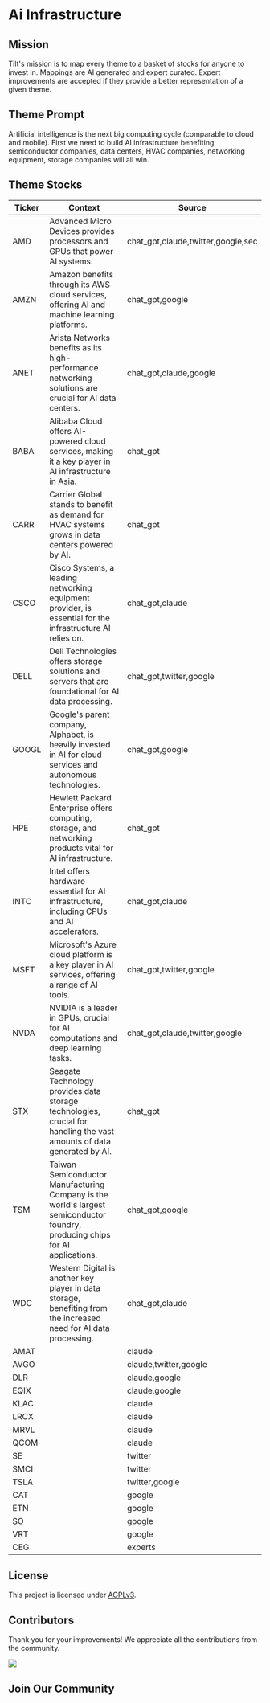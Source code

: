 <!--[[[cog
import cog
import json
with open('config.json') as file:
  config = json.load(file)
  cog.outl(f"# {config['name'].title()}")
]]]-->
# Ai Infrastructure
<!--//[[[end]]]-->

## Mission

Tilt's mission is to map every theme to a basket of stocks for anyone to invest in. Mappings are AI generated and expert curated.
Expert improvements are accepted if they provide a better representation of a given theme.

## Theme Prompt
<!--[[[cog
import cog
import json
with open('config.json') as file:
  config = json.load(file)
  cog.outl(config['prompt'])
]]]-->
Artificial intelligence is the next big computing cycle (comparable to cloud and mobile). First we need to build AI infrastructure benefiting: semiconductor companies, data centers, HVAC companies, networking equipment, storage companies will all win.
<!--[[[end]]]-->

## Theme Stocks

<!--[[[cog
import cog
import csv
import json

with open('context.json') as file:
  contexts = json.load(file)

def _get_context_str_for_ticker(ticker):
  try:
    context = contexts[ticker]
    context_str = context['chat_gpt'] or context['claude'] or ""
  except KeyError:
    context_str = ""

  return context_str

cog.outl("| Ticker  | Context | Source |")
cog.outl("| ------- | ---- | ---- |")

with open('theme.csv') as file:
  reader = csv.reader(file)
  next(reader) # skip the header
  for row in reader:
    context_str = _get_context_str_for_ticker(row[0])
    cog.outl(f"| {row[0]} | {context_str} | {row[1]} |")
]]]-->
| Ticker  | Context | Source |
| ------- | ---- | ---- |
| AMD | Advanced Micro Devices provides processors and GPUs that power AI systems. | chat_gpt,claude,twitter,google,sec |
| AMZN | Amazon benefits through its AWS cloud services, offering AI and machine learning platforms. | chat_gpt,google |
| ANET | Arista Networks benefits as its high-performance networking solutions are crucial for AI data centers. | chat_gpt,claude,google |
| BABA | Alibaba Cloud offers AI-powered cloud services, making it a key player in AI infrastructure in Asia. | chat_gpt |
| CARR | Carrier Global stands to benefit as demand for HVAC systems grows in data centers powered by AI. | chat_gpt |
| CSCO | Cisco Systems, a leading networking equipment provider, is essential for the infrastructure AI relies on. | chat_gpt,claude |
| DELL | Dell Technologies offers storage solutions and servers that are foundational for AI data processing. | chat_gpt,twitter,google |
| GOOGL | Google's parent company, Alphabet, is heavily invested in AI for cloud services and autonomous technologies. | chat_gpt,google |
| HPE | Hewlett Packard Enterprise offers computing, storage, and networking products vital for AI infrastructure. | chat_gpt |
| INTC | Intel offers hardware essential for AI infrastructure, including CPUs and AI accelerators. | chat_gpt,claude |
| MSFT | Microsoft's Azure cloud platform is a key player in AI services, offering a range of AI tools. | chat_gpt,twitter,google |
| NVDA | NVIDIA is a leader in GPUs, crucial for AI computations and deep learning tasks. | chat_gpt,claude,twitter,google |
| STX | Seagate Technology provides data storage technologies, crucial for handling the vast amounts of data generated by AI. | chat_gpt |
| TSM | Taiwan Semiconductor Manufacturing Company is the world's largest semiconductor foundry, producing chips for AI applications. | chat_gpt,google |
| WDC | Western Digital is another key player in data storage, benefiting from the increased need for AI data processing. | chat_gpt,claude |
| AMAT |  | claude |
| AVGO |  | claude,twitter,google |
| DLR |  | claude,google |
| EQIX |  | claude,google |
| KLAC |  | claude |
| LRCX |  | claude |
| MRVL |  | claude |
| QCOM |  | claude |
| SE |  | twitter |
| SMCI |  | twitter |
| TSLA |  | twitter,google |
| CAT |  | google |
| ETN |  | google |
| SO |  | google |
| VRT |  | google |
| CEG |  | experts |
<!--[[[end]]]-->

## License

<p>
This project is licensed under <a href="./LICENSE">AGPLv3</a>.
</p>


## Contributors

Thank you for your improvements! We appreciate all the contributions from the community.

<!--[[[cog
import cog
import json
with open('config.json') as file:
  config = json.load(file)
  repo = config['github_repo'].lower()
  cog.outl(f'<a href="https://github.com/gettilt/{repo}/graphs/contributors">')
  cog.outl(f'  <img src="https://contrib.rocks/image?repo=gettilt/{repo}" />')
  cog.outl('</a>')
]]]-->
<a href="https://github.com/gettilt/ai-infrastructure/graphs/contributors">
  <img src="https://contrib.rocks/image?repo=gettilt/ai-infrastructure" />
</a>
<!--[[[end]]]-->

## Join Our Community

<a href="https://discord.gg/4vYMhRpaMY" target="_blank">
<img src="https://discord.com/api/guilds/1179775688421683220/widget.png?style=banner3" alt="">
</a>
